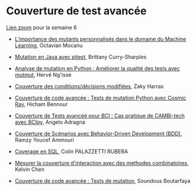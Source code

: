 # Couverture de test avancée

[Lien zoom](https://umontreal.zoom.us/j/82569332094?pwd=JOREZjnV51D4eKrGXYFaiAeSpJ7aUI.1) pour la semaine 6

- [L'importance des mutants personnalisés dans le domaine du Machine Learning](https://github.com/umontreal-diro/IFT3913/tree/main/presentations/Semaine6/KelvinChen), Octavian Mocanu
- [Mutation en Java avec pitest](https://github.com/umontreal-diro/IFT3913/tree/main/presentations/Semaine6/Brittany_Curry-Sharples), Brittany Curry-Sharples
- [Analyse de mutation en Python : Améliorer la qualité des tests avec mutmut](https://github.com/umontreal-diro/IFT3913/tree/main/presentations/Semaine6/Herve_Ngisse), Hervé Ng'isse
- [Couverture des conditions/décisions modifiées](https://github.com/umontreal-diro/IFT3913/tree/main/presentations/Semaine6/ZakyHarras), Zaky Harras
- [Couverture de code avancée : Tests de mutation Python avec Cosmic Ray](https://github.com/umontreal-diro/IFT3913/tree/main/presentations/Semaine6/Hicham_Bennour), Hicham Bennour
- [Couverture de Tests avancéé pour BCI : Cas pratique de CAMBI-tech avec BCIpy](https://github.com/umontreal-diro/IFT3913/tree/main/presentations/Semaine6/Angelo_Adragna), Angelo Adragna
- [Couverture de Scénarios avec Behavior-Driven Development (BDD)](https://github.com/umontreal-diro/IFT3913/tree/main/presentations/Semaine6/Ramzy-Youcef-Ammouri), Ramzy Youcef Ammouri
- [Coverage en SQL](https://github.com/umontreal-diro/IFT3913/tree/main/presentations/Semaine6/Colin_PALAZZETTI%20RUBERA), Colin PALAZZETTI RUBERA
- [Mesurer la couverture d'interaction avec des methodes combinatoires](https://github.com/umontreal-diro/IFT3913/tree/main/presentations/Semaine6/KelvinChen), Kelvin Chen
  
- [Couverture de code avancée : Tests de mutation](https://github.com/umontreal-diro/IFT3913/tree/main/presentations/Semaine6/SoundousBoutarfaya), Soundous Boutarfaya